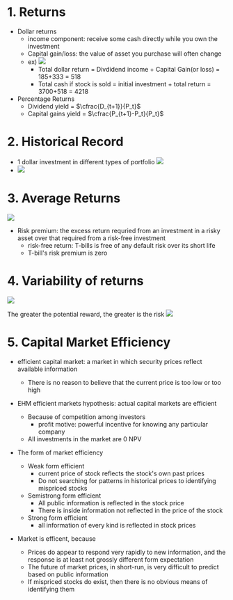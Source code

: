 # 1. Returns
- Dollar returns
	- income component: receive some cash directly while you own the investment
	- Capital gain/loss: the value of asset you purchase will often change
	- ex) ![](Pasted%20image%2020231228175556.png)
		- Total dollar return = Divdidend income + Capital Gain(or loss) = 185+333 = 518
		- Total cash if stock is sold = initial investment + total return = 3700+518 = 4218
- Percentage Returns
	- Dividend yield = $\cfrac{D_{t+1}}{P_t}$
	- Capital gains yield = $\cfrac{P_{t+1}-P_t}{P_t}$

# 2. Historical Record
- 1 dollar investment in different types of portfolio ![](Pasted%20image%2020231228180043.png)
- ![](Pasted%20image%2020231228181042.png)

# 3. Average Returns

![](Pasted%20image%2020231228181943.png)

- Risk premium: the excess return requried from an investment in a risky asset over that required from a risk-free investment
	- risk-free return: T-bills is free of any default risk over its short life
	- T-bill's risk premium is zero

# 4. Variability of returns

![](Pasted%20image%2020231228182536.png)

The greater the potential reward, the greater is the risk
![](Pasted%20image%2020231228183246.png)

# 5. Capital Market Efficiency

- efficient capital market: a market in which security prices reflect available information
	- There is no reason to believe that the current price is too low or too high
- EHM efficient markets hypothesis: actual capital markets are efficient
	- Because of competition among investors
		- profit motive: powerful incentive for knowing any particular company
	- All investments in the market are 0 NPV 

- The form of market efficiency
	- Weak form efficient
		- current price of stock reflects the stock's own past prices
		- Do not searching for patterns in historical prices to identifying mispriced stocks
	- Semistrong form efficient
		- All public information is reflected in the stock price
		- There is inside information not reflected in the price of the stock
	- Strong form efficient
		- all information of every kind is reflected in stock prices
- Market is efficent, because
	- Prices do appear to respond very rapidly to new information, and the response is at least not grossly different form expectation
	- The future of market prices, in short-run, is very difficult to predict based on public information
	- If mispriced stocks do exist, then there is no obvious means of identifying them